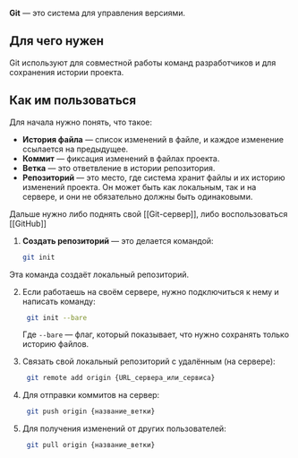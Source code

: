 **Git** — это система для управления версиями.

## Для чего нужен  
Git используют для совместной работы команд разработчиков и для сохранения истории проекта.

## Как им пользоваться  
Для начала нужно понять, что такое:  
- **История файла** — список изменений в файле, и каждое изменение ссылается на предыдущее.  
- **Коммит** — фиксация изменений в файлах проекта.  
- **Ветка** — это ответвление в истории репозитория.  
- **Репозиторий** — это место, где система хранит файлы и их историю изменений проекта. Он может быть как локальным, так и на сервере, и они не обязательно должны быть одинаковыми.

Дальше нужно либо поднять свой [[Git-сервер]], либо воспользоваться [[GitHub]] 

1. **Создать репозиторий** — это делается командой:  
   ```bash
   git init
	```

Эта команда создаёт локальный репозиторий.

2. Если работаешь на своём сервере, нужно подключиться к нему и написать команду:
    
   ```bash
    git init --bare
    ```
    
    Где `--bare` — флаг, который показывает, что нужно сохранять только историю файлов.
    
3. Связать свой локальный репозиторий с удалённым (на сервере):
    
   ```bash
    git remote add origin {URL_сервера_или_сервиса}
    ```
    
4. Для отправки коммитов на сервер:
    
   ```bash
    git push origin {название_ветки}
    ```
    
5. Для получения изменений от других пользователей:
    
   ```bash
    git pull origin {название_ветки}
    ```
